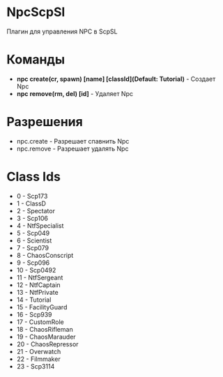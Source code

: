 # NpcScpSl
Плагин для управления NPC в ScpSL

# **Команды**

- **npc create(cr, spawn) [name] [classId](Default: Tutorial)** - Создает Npc
- **npc remove(rm, del) [id]** - Удаляет Npc

# **Разрешения**

- npc.create - Разрешает спавнить Npc
- npc.remove - Разрешает удалять Npc

# **Class Ids**

- 0 - Scp173
- 1 - ClassD
- 2 - Spectator
- 3 - Scp106
- 4 - NtfSpecialist
- 5 - Scp049
- 6 - Scientist
- 7 - Scp079
- 8 - ChaosConscript
- 9 - Scp096
- 10 - Scp0492
- 11 - NtfSergeant
- 12 - NtfCaptain
- 13 - NtfPrivate
- 14 - Tutorial
- 15 - FacilityGuard
- 16 - Scp939
- 17 - CustomRole
- 18 - ChaosRifleman
- 19 - ChaosMarauder
- 20 - ChaosRepressor
- 21 - Overwatch
- 22 - Filmmaker
- 23 - Scp3114
